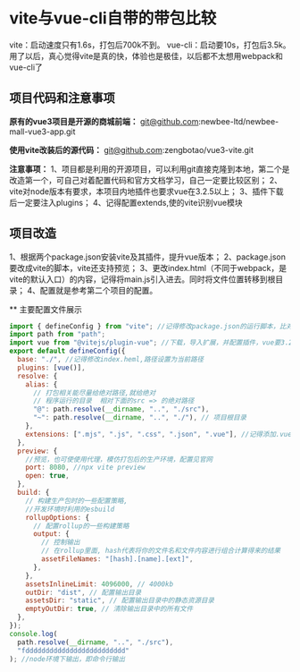 <!--
 * @Description: 
 * @Autor: zengbotao@myhexin.com
 * @Date: 2022-11-08 20:51:06
 * @LastEditors: 
 * @LastEditTime: 2022-11-08 20:52:07
-->

# vite与vue-cli自带的带包比较
vite：启动速度只有1.6s，打包后700k不到。
vue-cli：启动要10s，打包后3.5k。
用了以后，真心觉得vite是真的快，体验也是极佳，以后都不太想用webpack和vue-cli了

## 项目代码和注意事项
**原有的vue3项目是开源的商城前端：**
git@github.com:newbee-ltd/newbee-mall-vue3-app.git

**使用vite改装后的源代码：**
git@github.com:zengbotao/vue3-vite.git

**注意事项：**
1、项目都是利用的开源项目，可以利用git直接克隆到本地，第二个是改造第一个，可自己对着配置代码和官方文档学习，自己一定要比较区别；
2、vite对node版本有要求，本项目内地插件也要求vue在3.2.5以上；
3、插件下载后一定要注入plugins；
4、记得配置extends,使的vite识别vue模块


## 项目改造
1、根据两个package.json安装vite及其插件，提升vue版本；
2、package.json要改成vite的脚本，vite还支持预览；
3、更改index.html（不同于webpack，是vite的默认入口）的内容，记得将main.js引入进去。同时将文件位置转移到根目录；
4、配置就是参考第二个项目的配置。

** 主要配置文件展示
```javascript
import { defineConfig } from "vite"; //记得修改package.json的运行脚本，比对差别
import path from "path";
import vue from "@vitejs/plugin-vue"; //下载，导入扩展，并配置插件，vue要3.2.5版本以上才支持。一定要配置在插件中！！！
export default defineConfig({
  base: "./", //记得修改index.heml,路径设置为当前路径
  plugins: [vue()],
  resolve: {
    alias: {
      // 打包相关能尽量给绝对路径,就给绝对
      // 程序运行的目录  相对下面的src => 的绝对路径
      "@": path.resolve(__dirname, "..", "./src"),
      "~": path.resolve(__dirname, "..", "./"), // 项目根目录
    },
    extensions: [".mjs", ".js", ".css", ".json", ".vue"], //记得添加.vue,否则vite会识别不了
  },
  preview: {
    //预览，也可使使用代理，模仿打包后的生产环境，配置见官网
    port: 8080, //npx vite preview
    open: true,
  },
  build: {
    // 构建生产包时的一些配置策略,
    //开发环境时利用的esbuild
    rollupOptions: {
      // 配置rollup的一些构建策略
      output: {
        // 控制输出
        // 在rollup里面, hash代表将你的文件名和文件内容进行组合计算得来的结果
        assetFileNames: "[hash].[name].[ext]",
      },
    },
    assetsInlineLimit: 4096000, // 4000kb
    outDir: "dist", // 配置输出目录
    assetsDir: "static", // 配置输出目录中的静态资源目录
    emptyOutDir: true, // 清除输出目录中的所有文件
  },
});
console.log(
  path.resolve(__dirname, "..", "./src"),
  "fddddddddddddddddddddddddd"
); //node环境下输出，即命令行输出

```